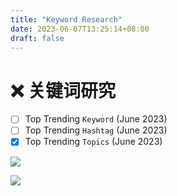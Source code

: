 ```yaml
---
title: "Keyword Research"
date: 2023-06-07T13:25:14+08:00
draft: false
---
```


# :x: 关键词研究

- [ ] Top Trending `Keyword`  (June 2023)
- [ ] Top Trending `Hashtag`  (June 2023)
- [x] Top Trending `Topics`   (June 2023)

![](https://github.com/davidpythonseo/web3blog/blob/main/content/post/imagesimages/trending-topics.png)

![](https://github.com/davidpythonseo/web3blog/blob/main/content/post/imagesimages/ahref-test.png)